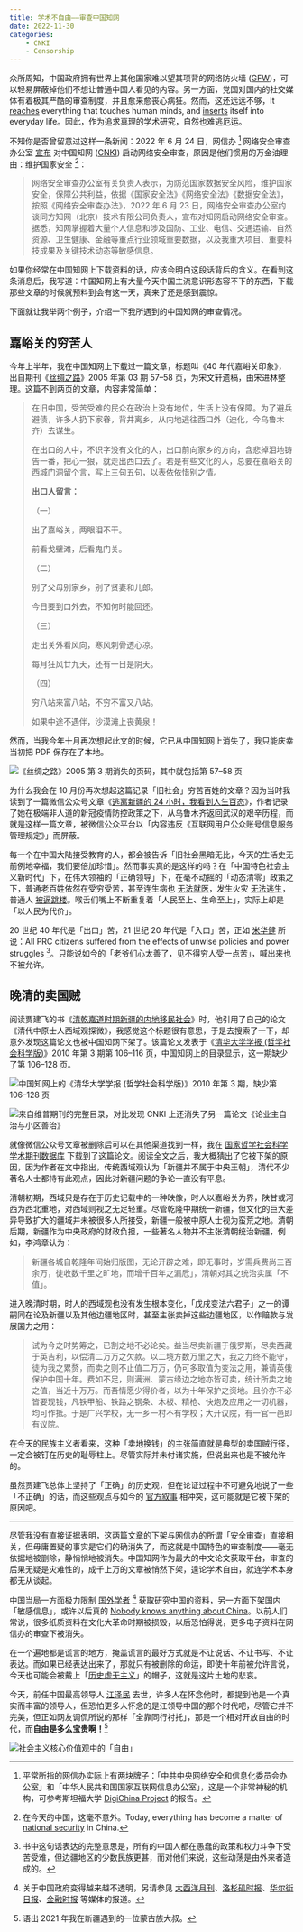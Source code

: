 ```yaml
---
title: 学术不自由——审查中国知网
date: 2022-11-30
categories:
    - CNKI
    - Censorship
---
```



众所周知，中国政府拥有世界上其他国家难以望其项背的网络防火墙 ([GFW](https://zh.wikipedia.org/zh-cn/防火长城))，可以轻易屏蔽掉他们不想让普通中国人看见的内容。另一方面，党国对国内的社交媒体有着极其严酷的审查制度，并且愈来愈丧心病狂。然而，这还远远不够，It [reaches](https://www.nytimes.com/2022/03/18/business/chinas-russia-information.html) everything that touches human minds, and [inserts](https://www.wsj.com/articles/chinas-communist-party-quietly-inserts-itself-into-everyday-life-11643644801) itself into everyday life。因此，作为追求真理的学术研究，自然也难逃厄运。

不知你是否曾留意过这样一条新闻：2022 年 6 月 24 日，网信办 [^D8F] 网络安全审查办公室 [宣布](http://www.cac.gov.cn/2022-06/24/c_1657686783575480.htm) 对中国知网 ([CNKI](https://www.cnki.net)) 启动网络安全审查，原因是他们惯用的万金油理由：维护国家安全 [^5A5]：

[^5A5]: 在今天的中国，这毫不意外。Today, everything has become a matter of [national security](https://pca.st/1bx2y097) in China.

[^D8F]: 平常所指的网信办实际上有两块牌子：「中共中央网络安全和信息化委员会办公室」和「中华人民共和国国家互联网信息办公室」，这是一个非常神秘的机构，可参考斯坦福大学 [DigiChina Project](https://digichina.stanford.edu/work/behind-the-facade-of-chinas-cyber-super-regulator/) 的报告。

> 网络安全审查办公室有关负责人表示，为防范国家数据安全风险，维护国家安全，保障公共利益，依据《国家安全法》《网络安全法》《数据安全法》，按照《网络安全审查办法》，2022 年 6 月 23 日，网络安全审查办公室约谈同方知网（北京）技术有限公司负责人，宣布对知网启动网络安全审查。据悉，知网掌握着大量个人信息和涉及国防、工业、电信、交通运输、自然资源、卫生健康、金融等重点行业领域重要数据，以及我重大项目、重要科技成果及关键技术动态等敏感信息。

如果你经常在中国知网上下载资料的话，应该会明白这段话背后的含义。在看到这条消息后，我写道：中国知网上有大量今天中国主流意识形态容不下的东西，下载那些文章的时候就预料到会有这一天，真来了还是感到震惊。

下面就让我举两个例子，介绍一下我所遇到的中国知网的审查情况。

## 嘉峪关的穷苦人

今年上半年，我在中国知网上下载过一篇文章，标题叫《40 年代嘉峪关印象》，出自期刊《[丝绸之路](https://navi.cnki.net/knavi/journals/SCZL/detail)》2005 年第 03 期 57–58 页，为宋文轩遗稿，由宋进林整理。这篇不到两页的文章，内容非常简单：

> 在旧中国，受苦受难的民众在政治上没有地位，生活上没有保障。为了避兵避债，许多人扔下家眷，背井离乡，从内地逃往西口外（迪化，今乌鲁木齐）去谋生。
> 
> 在出口的人中，不识字没有文化的人，出口前向家乡的方向，含悲掉泪地铸告一番，把心一狠，就走出西口去了。若是有些文化的人，总要在嘉峪关的西城门洞留个言，写上三句五句，以表依依惜别之情。
> 
> **出口人留言：**
> 
> （一）
> 
> 出了嘉峪关，两眼泪不干。
> 
> 前看戈壁滩，后看鬼门关。
> 
> （二）
> 
> 别了父母别家乡，别了贤妻和儿郎。
> 
> 今日要到口外去，不知何时能回还。
> 
> （三）
> 
> 走出关外看风向，寒风刺骨透心凉。
> 
> 每月狂风廿九天，还有一日是阴天。
> 
> （四）
> 
> 穷八站来富八站，不穷不富又八站。
> 
> 如果中途不遇伴，沙漠滩上丧黄泉！

然而，当我今年十月再次想起此文的时候，它已从中国知网上消失了，我只能庆幸当初把 PDF 保存在了本地。

![《丝绸之路》2005 第 3 期消失的页码，其中就包括第 57–58 页](https://p15.p3.n0.cdn.getcloudapp.com/items/P8uNgqdP/011979aa-ba0a-42c8-a9c5-af0e7ea5b074.png)

为什么我会在 10 月份再次想起这篇记录「旧社会」穷苦百姓的文章？因为当时我读到了一篇微信公众号文章《[逃离新疆的 24 小时，我看到人生百态](https://archive.ph/J2Gb3)》，作者记录了她在极端非人道的新冠疫情防控政策之下，从乌鲁木齐返回武汉的艰辛历程，而就是这样一篇文章，被微信公众平台以「内容违反《互联网用户公众账号信息服务管理规定》」而屏蔽。

每一个在中国大陆接受教育的人，都会被告诉「旧社会黑暗无比，今天的生活史无前例地幸福，我们要倍加珍惜」。然而事实真的是这样的吗？在「中国特色社会主义新时代」下，在伟大领袖的「正确领导」下，在毫不动摇的「动态清零」政策之下，普通老百姓依然在受穷受苦，甚至连生病也 [无法就医](https://chinadigitaltimes.net/chinese/689242.html)，发生火灾 [无法逃生](https://chinadigitaltimes.net/chinese/690102.html)，普通人 [被逼跳楼](https://chinadigitaltimes.net/chinese/689324.html)。喉舌们嘴上不断重复着「人民至上、生命至上」，实际上却是「以人民为代价」。

20 世纪 40 年代是「出口」苦，21 世纪 20 年代是「入口」苦，正如 [米华健](https://cup.columbia.edu/book/eurasian-crossroads/9780231204552) 所说：All PRC citizens suffered from the effects of unwise policies and power struggles [^785]。只能说如今的「老爷们心太善了，见不得穷人受一点苦」，喊出来也不被允许。

[^785]: 书中这句话表达的完整意思是，所有的中国人都在愚蠢的政策和权力斗争下受苦受难，但边疆地区的少数民族更甚，而对他们来说，这些动荡是由外来者造成的。

## 晚清的卖国贼

阅读贾建飞的书《[清乾嘉道时期新疆的内地移民社会](https://book.douban.com/subject/10745947/)》时，他引用了自己的论文《清代中原士人西域观探微》，我感觉这个标题很有意思，于是去搜索了一下，却意外发现这篇论文也被中国知网下架了。该篇论文发表于《[清华大学学报 (哲学社会科学版)](https://navi.cnki.net/knavi/journals/QHDZ/detail)》2010 年第 3 期第 106–116 页，中国知网上的目录显示，这一期缺少了第 106–128 页。

![中国知网上的《清华大学学报 (哲学社会科学版)》2010 年第 3 期，缺少第 106–128 页](https://p15.p3.n0.cdn.getcloudapp.com/items/5zu27q4R/e259f11c-0e98-49a7-a7f4-b36cee7bc945.png)

![来自维普期刊的完整目录，对比发现 CNKI 上还消失了另一篇论文《论业主自治与小区善治》](https://p15.p3.n0.cdn.getcloudapp.com/items/GGuJ0q58/bd0259ae-38e5-4143-9c5d-abbed5bd5373.jpg)

就像微信公众号文章被删除后可以在其他渠道找到一样，我在 [国家哲学社会科学学术期刊数据库](https://www.nssd.cn) 下载到了这篇论文。阅读全文之后，我大概猜出了它被下架的原因，因为作者在文中指出，传统西域观认为「新疆并不属于中央王朝」，清代不少著名人士都持有此观点，因此对新疆问题的争论一直没有平息。

清朝初期，西域只是存在于历史记载中的一种映像，时人以嘉峪关为界，陕甘或河西为西北重地，对西域则视之无足轻重。尽管乾隆中期统一新疆，但文化的巨大差异导致扩大的疆域并未被很多人所接受，新疆一般被中原人士视为蛮荒之地。清朝后期，新疆作为中央政府的财政负担，一些著名人物并不主张清朝统治新疆，例如，李鸿章认为：

> 新疆各城自乾隆年间始归版图，无论开辟之难，即无事时，岁需兵费尚三百余万，徒收数千里之旷地，而增千百年之漏卮」，清朝对其之统治实属「不值」。

进入晚清时期，时人的西域观也没有发生根本变化，「戊戌变法六君子」之一的谭嗣同在论及新疆以及其他边疆地区时，甚至主张卖掉这些边疆地区，以作赔款与发展国力之用：

> 试为今之时势筹之，已割之地不必论矣。益当尽卖新疆于俄罗斯，尽卖西藏于英吉利，以偿清二万万之欠款。以二境方数万里之大，我之力终不能守，徒为我之累赘，而卖之则不止值二万万，仍可多取值为变法之用，兼请英俄保护中国十年。费如不足，则满洲、蒙古缘边之地亦皆可卖，统计所卖之地之值，当近十万万。而吾情愿少得价者，以为十年保护之资地。且价亦不必皆要现钱，凡铁甲船、铁路之钢条、木板、精枪、快炮及应用之一切机器，均可作抵。于是广兴学校，无一乡一村不有学校；大开议院，有一官一邑即有议院。

在今天的民族主义者看来，这种「卖地换钱」的主张简直就是典型的卖国贼行径，一定会被钉在历史的耻辱柱上。尽管实际并未付诸实施，但说出来也是不被允许的。

虽然贾建飞总体上坚持了「正确」的历史观，但在论证过程中不可避免地说了一些「不正确」的话，而这些观点与如今的 [官方叙事](http://www.xinjiang.gov.cn/xinjiang/lsyg/201912/186b405ef42a444d8ff269cc88b94eb8.shtml) 相冲突，这可能就是它被下架的原因吧。

---

尽管我没有直接证据表明，这两篇文章的下架与网信办的所谓「安全审查」直接相关，但毋庸置疑的事实是它们的确消失了，而这就是中国特色的审查制度——毫无依据地被删除，静悄悄地被消失。中国知网作为最大的中文论文获取平台，审查的后果无疑是灾难性的，成千上万的文章被悄然下架，遑论学术自由，就连学术本身都无从谈起。

中国当局一方面极力限制 [国外学者](https://www.thewirechina.com/2022/01/16/open-source) [^26B] 获取研究中国的资料，另一方面下架国内「敏感信息」，或许以后真的 [Nobody knows anything about China](https://foreignpolicy.com/2018/03/21/nobody-knows-anything-about-china)。以前人们常说，很多纸质资料在文化大革命时期被损毁，以后恐怕得说，更多电子资料在网信办的审查下被消失。

[^26B]: 关于中国政府变得越来越不透明，另请参见 [大西洋月刊](https://www.theatlantic.com/international/archive/2022/08/china-xi-jinping-biography-opacity/671195/)、[洛杉矶时报](https://www.latimes.com/world-nation/story/2022-06-23/china-great-firewall-foreign-domestic-virtual-censorship)、[华尔街日报](https://www.wsj.com/articles/china-data-security-law-ships-ports-court-cases-universities-11638803230)、[金融时报](https://www.ft.com/content/43bea201-ff6c-4d94-8506-e58ff787802c) 等媒体的报道。

在一个遍地都是谎言的地方，掩盖谎言的最好方式就是不让说话、不让书写、不让表达。而如果已经表达出来了，那就只有被删除的命运，即使十年前被允许言说，今天也可能会被戴上「[历史虚无主义](https://foreignpolicy.com/2022/05/01/xi-jinping-is-fighting-a-war-for-chinas-history)」的帽子，这就是这片土地的悲哀。

今天，前任中国最高领导人 [江泽民](http://www.gov.cn/xinwen/2022-11/30/content_5729659.htm) 去世，许多人在怀念他时，都提到他是一个真实而丰富的领导人，但恐怕更多人怀念的是江领导中国的那个时代吧，尽管它并不完美，但正如网友调侃所说的那样「全靠同行衬托」，那是一个相对开放自由的时代，而**自由是多么宝贵啊！**[^7AC]

[^7AC]: 语出 2021 年我在新疆遇到的一位蒙古族大叔。

![社会主义核心价值观中的「自由」](https://p15.p3.n0.cdn.getcloudapp.com/items/NQu4bQpZ/995e1892-f888-4308-a50f-99f7255566fd.jpeg)
